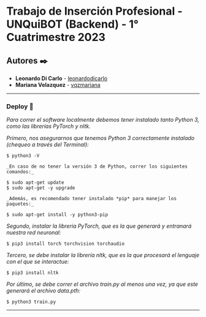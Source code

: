 # Trabajo de Inserción Profesional - UNQuiBOT (Backend) - 1° Cuatrimestre 2023

## Autores ✒️

* **Leonardo Di Carlo** - [leonardodicarlo](https://github.com/leonardodicarlo)
* **Mariana Velazquez** - [vqzmariana](https://github.com/vqzmariana)

***

### Deploy 🔧

_Para correr el software localmente debemos tener instalado tanto Python 3, como las librerías PyTorch y nltk._

_Primero, nos asegurarnos que tenemos Python 3 correctamente instalado (chequeo a través del Terminal):_

	$ python3 -V
	
	_En caso de no tener la versión 3 de Python, correr los siguientes comandos:_

	$ sudo apt-get update
	$ sudo apt-get -y upgrade
	
	_Además, es recomendado tener instalado *pip* para manejar los paquetes:_

	$ sudo apt-get install -y python3-pip
	
_Segundo, instalar la librería PyTorch, que es la que generará y entranará nuestra red neuronal:_


	$ pip3 install torch torchvision torchaudio
	
	
_Tercero, se debe instalar la librería nltk, que es la que procesará el lenguaje con el que se interactue:_

	$ pip3 install nltk
	
_Por último, se debe correr el archivo *train.py* al menos una vez, ya que este generará el archivo *data.pth*:_

	$ python3 train.py

---
